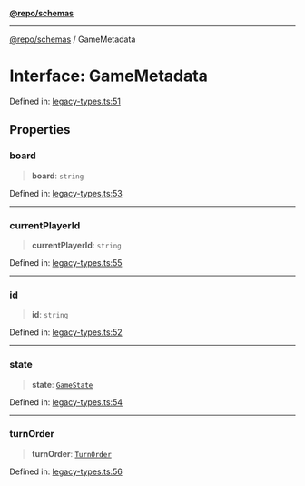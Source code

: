 [**@repo/schemas**](../README.md)

---

[@repo/schemas](../README.md) / GameMetadata

# Interface: GameMetadata

Defined in: [legacy-types.ts:51](https://github.com/alexqguo/drinking-board-game-v3/blob/c6c8efecde293dcd45795192eba80a63357ff3d6/packages/schemas/src/legacy-types.ts#L51)

## Properties

### board

> **board**: `string`

Defined in: [legacy-types.ts:53](https://github.com/alexqguo/drinking-board-game-v3/blob/c6c8efecde293dcd45795192eba80a63357ff3d6/packages/schemas/src/legacy-types.ts#L53)

---

### currentPlayerId

> **currentPlayerId**: `string`

Defined in: [legacy-types.ts:55](https://github.com/alexqguo/drinking-board-game-v3/blob/c6c8efecde293dcd45795192eba80a63357ff3d6/packages/schemas/src/legacy-types.ts#L55)

---

### id

> **id**: `string`

Defined in: [legacy-types.ts:52](https://github.com/alexqguo/drinking-board-game-v3/blob/c6c8efecde293dcd45795192eba80a63357ff3d6/packages/schemas/src/legacy-types.ts#L52)

---

### state

> **state**: [`GameState`](../enumerations/GameState.md)

Defined in: [legacy-types.ts:54](https://github.com/alexqguo/drinking-board-game-v3/blob/c6c8efecde293dcd45795192eba80a63357ff3d6/packages/schemas/src/legacy-types.ts#L54)

---

### turnOrder

> **turnOrder**: [`TurnOrder`](../enumerations/TurnOrder.md)

Defined in: [legacy-types.ts:56](https://github.com/alexqguo/drinking-board-game-v3/blob/c6c8efecde293dcd45795192eba80a63357ff3d6/packages/schemas/src/legacy-types.ts#L56)

